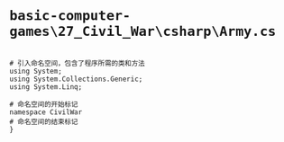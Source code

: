 # `basic-computer-games\27_Civil_War\csharp\Army.cs`

```

# 引入命名空间，包含了程序所需的类和方法
using System;
using System.Collections.Generic;
using System.Linq;

# 命名空间的开始标记
namespace CivilWar
# 命名空间的结束标记
}

```